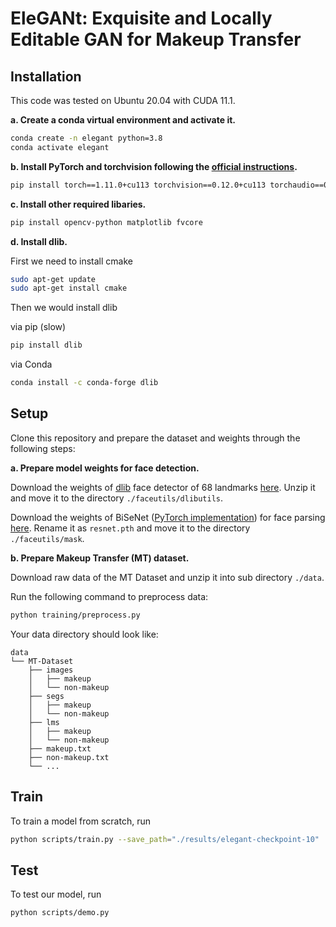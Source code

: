 # EleGANt: Exquisite and Locally Editable GAN for Makeup Transfer


## Installation

This code was tested on Ubuntu 20.04 with CUDA 11.1.

**a. Create a conda virtual environment and activate it.**

```bash
conda create -n elegant python=3.8
conda activate elegant
```

**b. Install PyTorch and torchvision following the [official instructions](https://pytorch.org/).**

```bash
pip install torch==1.11.0+cu113 torchvision==0.12.0+cu113 torchaudio==0.11.0 --extra-index-url https://download.pytorch.org/whl/cu113
```

**c. Install other required libaries.**

```bash
pip install opencv-python matplotlib fvcore
```

**d. Install dlib.**

First we need to install cmake

```bash
sudo apt-get update
sudo apt-get install cmake
```

Then we would install dlib

via pip (slow)

```bash
pip install dlib
```

via Conda

```bash
conda install -c conda-forge dlib
```

## Setup

Clone this repository and prepare the dataset and weights through the following steps:

**a. Prepare model weights for face detection.**

Download the weights of [dlib](https://github.com/davisking/dlib) face detector of 68 landmarks [here](http://dlib.net/files/shape_predictor_68_face_landmarks.dat.bz2). Unzip it and move it to the directory `./faceutils/dlibutils`.

Download the weights of BiSeNet ([PyTorch implementation](https://github.com/zllrunning/face-parsing.PyTorch)) for face parsing [here](https://drive.google.com/open?id=154JgKpzCPW82qINcVieuPH3fZ2e0P812). Rename it as `resnet.pth` and move it to the directory `./faceutils/mask`.

**b. Prepare Makeup Transfer (MT) dataset.**

Download raw data of the MT Dataset and unzip it into sub directory `./data`.

Run the following command to preprocess data:

```bash
python training/preprocess.py
```

Your data directory should look like:

```text
data
└── MT-Dataset
    ├── images
    │   ├── makeup
    │   └── non-makeup
    ├── segs
    │   ├── makeup
    │   └── non-makeup
    ├── lms
    │   ├── makeup
    │   └── non-makeup
    ├── makeup.txt
    ├── non-makeup.txt
    └── ...
```

## Train

To train a model from scratch, run

```bash
python scripts/train.py --save_path="./results/elegant-checkpoint-10"
```

## Test

To test our model, run

```bash
python scripts/demo.py
```
